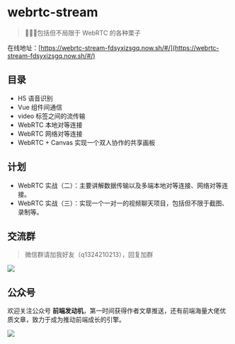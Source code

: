 # webrtc-stream
> 🍧🍭😻包括但不局限于 WebRTC 的各种栗子

在线地址：[https://webrtc-stream-fdsyxizsgq.now.sh/#/](https://webrtc-stream-fdsyxizsgq.now.sh/#/)
## 目录
* H5 语音识别
* Vue 组件间通信
* video 标签之间的流传输
* WebRTC 本地对等连接
* WebRTC 网络对等连接
* WebRTC + Canvas 实现一个双人协作的共享画板
## 计划
* WebRTC 实战（二）：主要讲解数据传输以及多端本地对等连接、网络对等连接。
* WebRTC 实战（三）：实现一个一对一的视频聊天项目，包括但不限于截图、录制等。
## 交流群

> 微信群请加我好友（q1324210213），回复加群

![](https://raw.githubusercontent.com/wuyawei/fe-code/master/user.jpg)

## 公众号
欢迎关注公众号 **前端发动机**，第一时间获得作者文章推送，还有前端海量大佬优质文章，致力于成为推动前端成长的引擎。
  
![](https://user-gold-cdn.xitu.io/2019/3/16/1698668bd914d63f?w=258&h=258&f=jpeg&s=27979)

